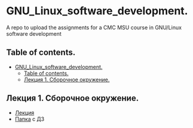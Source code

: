 # GNU_Linux_software_development.
A repo to upload the assignments for a CMC MSU course in GNU/Linux software development

## Table of contents.
- [GNU_Linux_software_development.](#gnu_linux_software_development)
  - [Table of contents.](#table-of-contents)
  - [Лекция 1. Сборочное окружение.](#лекция-1-сборочное-окружение)
## Лекция 1. Сборочное окружение.
- [Лекция](https://uneex.ru/LecturesCMC/LinuxApplicationDevelopment2022/01_GitBuildReq)
- [Папка](https://github.com/DrNightingales/GNU_Linux_software_development/tree/main/01_GitBuildReq) с ДЗ

